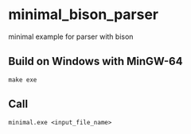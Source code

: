 # minimal_bison_parser
minimal example for parser with bison

## Build on Windows with MinGW-64
`make exe`

## Call
`minimal.exe <input_file_name>`
